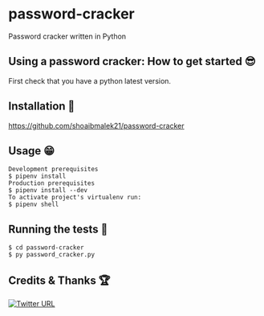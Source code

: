 # password-cracker
Password cracker written in Python

## Using a password cracker: How to get started 😎

First check that you have a python latest version.

## Installation 🤘
https://github.com/shoaibmalek21/password-cracker

## Usage 😁
```
Development prerequisites
$ pipenv install
Production prerequisites
$ pipenv install --dev
To activate project's virtualenv run:
$ pipenv shell
```

## Running the tests 🥱
```
$ cd password-cracker
$ py password_cracker.py
```
## Credits & Thanks 🏆
[![Twitter URL](https://img.shields.io/twitter/url/https/twitter.com/shoaib_malek.svg?style=social&label=Follow%20%40shoaib_malek)](https://twitter.com/shoaib_malek)

